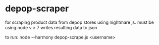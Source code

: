 # depop-scraper
for scraping product data from depop stores using nightmare js. must be using node v > 7
writes resulting data to json

to run: node --harmony depop-scrape.js \<username\>
